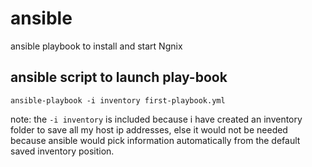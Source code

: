 # ansible
ansible playbook to install and start Ngnix

## ansible script to launch play-book 
```
ansible-playbook -i inventory first-playbook.yml
```
note: the `-i inventory` is included because i have created an inventory folder to save all my host ip addresses, else it would not be needed because ansible would pick information automatically from the default saved inventory position.
